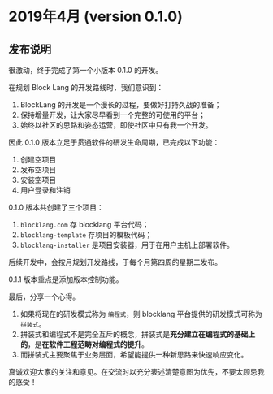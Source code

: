 # 2019年4月 (version 0.1.0)

## 发布说明

很激动，终于完成了第一个小版本 0.1.0 的开发。

在规划 Block Lang 的开发路线时，我们意识到：

1. BlockLang 的开发是一个漫长的过程，要做好打持久战的准备；
2. 保持增量开发，让大家尽早看到一个完整的可使用的平台；
3. 始终以社区的思路和姿态运营，即使社区中只有我一个开发。

因此 0.1.0 版本立足于贯通软件的研发生命周期，已完成以下功能：

1. 创建空项目
2. 发布空项目
3. 安装空项目
4. 用户登录和注销

0.1.0 版本共创建了三个项目：

1. `blocklang.com` 存 blocklang 平台代码；
2. `blocklang-template` 存项目的模板代码；
3. `blocklang-installer` 是项目安装器，用于在用户主机上部署软件。

后续开发中，会按月规划开发路线，于每个月第四周的星期二发布。

0.1.1 版本重点是添加版本控制功能。

最后，分享一个心得。

1. 如果将现在的研发模式称为 `编程式`，则 blocklang 平台提供的研发模式可称为 `拼装式`。
2. 拼装式和编程式不是完全互斥的概念，拼装式是**充分建立在编程式的基础上的**，是**在软件工程范畴对编程式的提升**。
3. 而拼装式主要聚焦于业务层面，希望能提供一种新思路来快速响应变化。

真诚欢迎大家的关注和意见。在交流时以充分表述清楚意图为优先，不要太顾忌我的感受！
